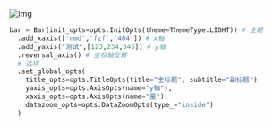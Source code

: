 <!-- 
title: 24-PyEcharts
sort: 
--> 

![img](https://user-images.githubusercontent.com/19553554/57307650-8a4d0280-7117-11e9-921f-69b8e9c5e4aa.png)


```python
bar = Bar(init_opts=opts.InitOpts(theme=ThemeType.LIGHT)) # 主题
  .add_xaxis(['nmd','fzf','404']) # x轴
  .add_yaxis("测试",[123,234,345]) # y轴
  .reversal_axis() # 坐标轴反转
  # 选项
  .set_global_opts(
    title_opts=opts.TitleOpts(title="主标题", subtitle="副标题")
    yaxis_opts=opts.AxisOpts(name="y轴"),
    xaxis_opts=opts.AxisOpts(name="量"),
    datazoom_opts=opts.DataZoomOpts(type_="inside")
  )
```

